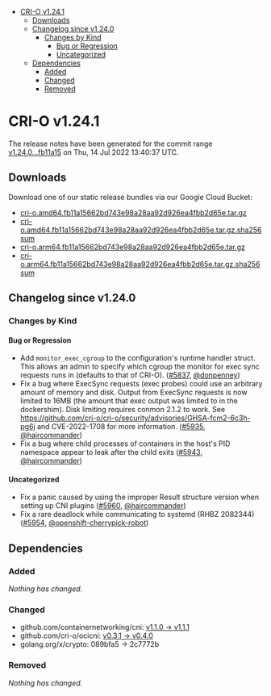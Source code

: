 - [CRI-O v1.24.1](#cri-o-v1241)
  - [Downloads](#downloads)
  - [Changelog since v1.24.0](#changelog-since-v1240)
    - [Changes by Kind](#changes-by-kind)
      - [Bug or Regression](#bug-or-regression)
      - [Uncategorized](#uncategorized)
  - [Dependencies](#dependencies)
    - [Added](#added)
    - [Changed](#changed)
    - [Removed](#removed)

# CRI-O v1.24.1

The release notes have been generated for the commit range
[v1.24.0...fb11a15](https://github.com/cri-o/cri-o/compare/v1.24.0...fb11a15662bd743e98a28aa92d926ea4fbb2d65e) on Thu, 14 Jul 2022 13:40:37 UTC.

## Downloads

Download one of our static release bundles via our Google Cloud Bucket:

- [cri-o.amd64.fb11a15662bd743e98a28aa92d926ea4fbb2d65e.tar.gz](https://storage.googleapis.com/cri-o/artifacts/cri-o.amd64.fb11a15662bd743e98a28aa92d926ea4fbb2d65e.tar.gz)
- [cri-o.amd64.fb11a15662bd743e98a28aa92d926ea4fbb2d65e.tar.gz.sha256sum](https://storage.googleapis.com/cri-o/artifacts/cri-o.amd64.fb11a15662bd743e98a28aa92d926ea4fbb2d65e.tar.gz.sha256sum)
- [cri-o.arm64.fb11a15662bd743e98a28aa92d926ea4fbb2d65e.tar.gz](https://storage.googleapis.com/cri-o/artifacts/cri-o.arm64.fb11a15662bd743e98a28aa92d926ea4fbb2d65e.tar.gz)
- [cri-o.arm64.fb11a15662bd743e98a28aa92d926ea4fbb2d65e.tar.gz.sha256sum](https://storage.googleapis.com/cri-o/artifacts/cri-o.arm64.fb11a15662bd743e98a28aa92d926ea4fbb2d65e.tar.gz.sha256sum)

## Changelog since v1.24.0

### Changes by Kind

#### Bug or Regression
 - Add `monitor_exec_cgroup` to the configuration's runtime handler struct. This allows an admin to specify which cgroup the monitor for exec sync requests runs in (defaults to that of CRI-O). ([#5837](https://github.com/cri-o/cri-o/pull/5837), [@donpenney](https://github.com/donpenney))
 - Fix a bug where ExecSync requests (exec probes) could use an arbitrary amount of memory and disk. Output from ExecSync requests is now limited to 16MB (the amount that exec output was limited to in the dockershim). Disk limiting requires conmon 2.1.2 to work. See https://github.com/cri-o/cri-o/security/advisories/GHSA-fcm2-6c3h-pg6j and CVE-2022-1708 for more information. ([#5935](https://github.com/cri-o/cri-o/pull/5935), [@haircommander](https://github.com/haircommander))
 - Fix a bug where child processes of containers in the host's PID namespace appear to leak after the child exits ([#5943](https://github.com/cri-o/cri-o/pull/5943), [@haircommander](https://github.com/haircommander))

#### Uncategorized
 - Fix a panic caused by using the improper Result structure version when setting up CNI plugins ([#5960](https://github.com/cri-o/cri-o/pull/5960), [@haircommander](https://github.com/haircommander))
 - Fix a rare deadlock while communicating to systemd (RHBZ 2082344) ([#5954](https://github.com/cri-o/cri-o/pull/5954), [@openshift-cherrypick-robot](https://github.com/openshift-cherrypick-robot))

## Dependencies

### Added
_Nothing has changed._

### Changed
- github.com/containernetworking/cni: [v1.1.0 → v1.1.1](https://github.com/containernetworking/cni/compare/v1.1.0...v1.1.1)
- github.com/cri-o/ocicni: [v0.3.1 → v0.4.0](https://github.com/cri-o/ocicni/compare/v0.3.1...v0.4.0)
- golang.org/x/crypto: 089bfa5 → 2c7772b

### Removed
_Nothing has changed._
